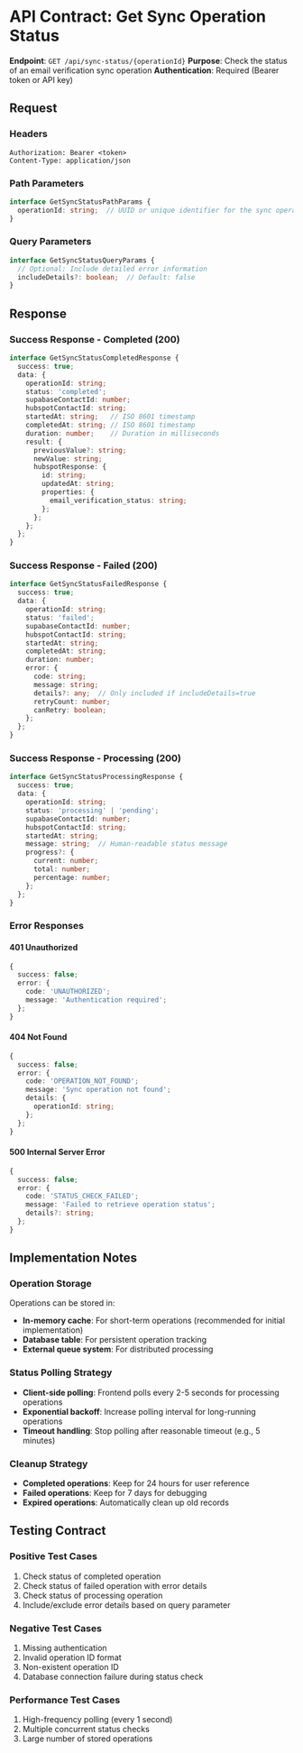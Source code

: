 # API Contract: Get Sync Operation Status

**Endpoint**: `GET /api/sync-status/{operationId}`
**Purpose**: Check the status of an email verification sync operation
**Authentication**: Required (Bearer token or API key)

## Request

### Headers
```
Authorization: Bearer <token>
Content-Type: application/json
```

### Path Parameters
```typescript
interface GetSyncStatusPathParams {
  operationId: string;  // UUID or unique identifier for the sync operation
}
```

### Query Parameters
```typescript
interface GetSyncStatusQueryParams {
  // Optional: Include detailed error information
  includeDetails?: boolean;  // Default: false
}
```

## Response

### Success Response - Completed (200)
```typescript
interface GetSyncStatusCompletedResponse {
  success: true;
  data: {
    operationId: string;
    status: 'completed';
    supabaseContactId: number;
    hubspotContactId: string;
    startedAt: string;   // ISO 8601 timestamp
    completedAt: string; // ISO 8601 timestamp
    duration: number;    // Duration in milliseconds
    result: {
      previousValue?: string;
      newValue: string;
      hubspotResponse: {
        id: string;
        updatedAt: string;
        properties: {
          email_verification_status: string;
        };
      };
    };
  };
}
```

### Success Response - Failed (200)
```typescript
interface GetSyncStatusFailedResponse {
  success: true;
  data: {
    operationId: string;
    status: 'failed';
    supabaseContactId: number;
    hubspotContactId: string;
    startedAt: string;
    completedAt: string;
    duration: number;
    error: {
      code: string;
      message: string;
      details?: any;  // Only included if includeDetails=true
      retryCount: number;
      canRetry: boolean;
    };
  };
}
```

### Success Response - Processing (200)
```typescript
interface GetSyncStatusProcessingResponse {
  success: true;
  data: {
    operationId: string;
    status: 'processing' | 'pending';
    supabaseContactId: number;
    hubspotContactId: string;
    startedAt: string;
    message: string;  // Human-readable status message
    progress?: {
      current: number;
      total: number;
      percentage: number;
    };
  };
}
```

### Error Responses

#### 401 Unauthorized
```typescript
{
  success: false;
  error: {
    code: 'UNAUTHORIZED';
    message: 'Authentication required';
  };
}
```

#### 404 Not Found
```typescript
{
  success: false;
  error: {
    code: 'OPERATION_NOT_FOUND';
    message: 'Sync operation not found';
    details: {
      operationId: string;
    };
  };
}
```

#### 500 Internal Server Error
```typescript
{
  success: false;
  error: {
    code: 'STATUS_CHECK_FAILED';
    message: 'Failed to retrieve operation status';
    details?: string;
  };
}
```

## Implementation Notes

### Operation Storage
Operations can be stored in:
- **In-memory cache**: For short-term operations (recommended for initial implementation)
- **Database table**: For persistent operation tracking
- **External queue system**: For distributed processing

### Status Polling Strategy
- **Client-side polling**: Frontend polls every 2-5 seconds for processing operations
- **Exponential backoff**: Increase polling interval for long-running operations
- **Timeout handling**: Stop polling after reasonable timeout (e.g., 5 minutes)

### Cleanup Strategy
- **Completed operations**: Keep for 24 hours for user reference
- **Failed operations**: Keep for 7 days for debugging
- **Expired operations**: Automatically clean up old records

## Testing Contract

### Positive Test Cases
1. Check status of completed operation
2. Check status of failed operation with error details
3. Check status of processing operation
4. Include/exclude error details based on query parameter

### Negative Test Cases
1. Missing authentication
2. Invalid operation ID format
3. Non-existent operation ID
4. Database connection failure during status check

### Performance Test Cases
1. High-frequency polling (every 1 second)
2. Multiple concurrent status checks
3. Large number of stored operations
